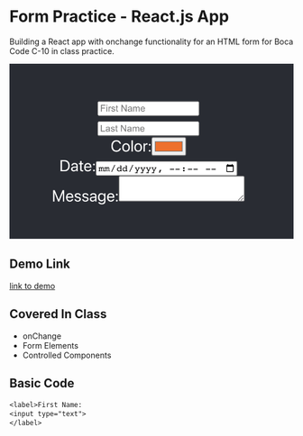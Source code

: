 # Form Practice - React.js App
Building a React app with onchange functionality for an HTML form for Boca Code C-10 in class practice.

![Screenshot](./public/images/README.png)

## Demo Link
[link to demo](https://form-practice-sk.web.app)

## Covered In Class
* onChange
* Form Elements
* Controlled Components

## Basic Code
```
<label>First Name:
<input type="text">
</label>
```